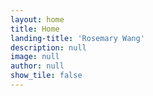 ```yaml
---
layout: home
title: Home
landing-title: 'Rosemary Wang'
description: null
image: null
author: null
show_tile: false
---
```

